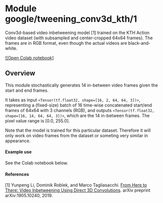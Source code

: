 # Module google/tweening_conv3d_kth/1
Conv3d-based video inbetweening model [1] trained on the KTH Action video
dataset (with subsampled and center-cropped 64x64 frames). The frames are in
RGB format, even though the actual videos are black-and-white.

<!-- dataset: kth -->
<!-- asset-path: legacy -->
<!-- module-type: video-generation -->
<!-- task: video-generation -->
<!-- network-architecture: other -->
<!-- fine-tunable: false -->
<!-- format: hub -->

[![Open Colab notebook]](https://colab.research.google.com/github/tensorflow/hub/blob/master/examples/colab/tweening_conv3d.ipynb)

## Overview

This module stochastically generates 14 in-between video frames given the start
and end frames.

It takes as input `<Tensor(tf.float32, shape=[16, 2, 64, 64, 3])>`, representing
a (fixed-size) batch of 16 time-wise concatenated start/end frames of 64x64 with
3 channels (RGB), and outputs `<Tensor(tf.float32, shape=[16, 14, 64, 64, 3])>`,
which are the 14 in-between frames. The pixel value range is \[0.0, 255.0\].

Note that the model is trained for this particular dataset. Therefore it will
only work on video frames from the dataset or someting very similar in
appearance.

#### Example use

See the Colab notebook below.

#### References

[1] Yunpeng Li, Dominik Roblek, and Marco Tagliasacchi.
[From Here to There: Video Inbetweening Using Direct 3D Convolutions](https://arxiv.org/abs/1905.10240).
arXiv preprint arXiv:1905.10240, 2019.
